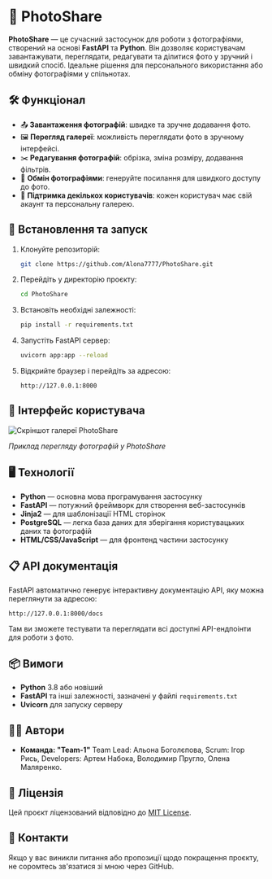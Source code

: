 
# 📸 PhotoShare

**PhotoShare** — це сучасний застосунок для роботи з фотографіями, створений на основі **FastAPI** та **Python**.
   Він дозволяє користувачам завантажувати, переглядати, редагувати та ділитися фото у зручний і швидкий спосіб.
   Ідеальне рішення для персонального використання або обміну фотографіями у спільнотах.

## 🛠 Функціонал

- 📤 **Завантаження фотографій**: швидке та зручне додавання фото.
- 🖼 **Перегляд галереї**: можливість переглядати фото в зручному інтерфейсі.
- ✂️ **Редагування фотографій**: обрізка, зміна розміру, додавання фільтрів.
- 🔗 **Обмін фотографіями**: генеруйте посилання для швидкого доступу до фото.
- 👥 **Підтримка декількох користувачів**: кожен користувач має свій акаунт та персональну галерею.

## 🚀 Встановлення та запуск

1. Клонуйте репозиторій:

    ```bash
    git clone https://github.com/Alona7777/PhotoShare.git
    ```

2. Перейдіть у директорію проєкту:

    ```bash
    cd PhotoShare
    ```

3. Встановіть необхідні залежності:

    ```bash
    pip install -r requirements.txt
    ```

4. Запустіть FastAPI сервер:

    ```bash
    uvicorn app:app --reload
    ```

5. Відкрийте браузер і перейдіть за адресою:

    ```
    http://127.0.0.1:8000
    ```

## 🎨 Інтерфейс користувача

![Скріншот галереї PhotoShare](https://via.placeholder.com/800x400.png?text=Gallery+Screenshot)

*Приклад перегляду фотографій у PhotoShare*

## 🖥 Технології

- **Python** — основна мова програмування застосунку
- **FastAPI** — потужний фреймворк для створення веб-застосунків
- **Jinja2** — для шаблонізації HTML сторінок
- **PostgreSQL** — легка база даних для зберігання користувацьких даних та фотографій
- **HTML/CSS/JavaScript** — для фронтенд частини застосунку

## 📋 API документація

FastAPI автоматично генерує інтерактивну документацію API, яку можна переглянути за адресою:

```
http://127.0.0.1:8000/docs
```

Там ви зможете тестувати та переглядати всі доступні API-ендпоінти для роботи з фото.

## 📦 Вимоги

- **Python** 3.8 або новіший
- **FastAPI** та інші залежності, зазначені у файлі `requirements.txt`
- **Uvicorn** для запуску серверу

## 👩‍💻 Автори

- **Команда: "Team-1"** 
                   Team Lead: Альона Боголєпова,
                   Scrum: Ігор Рись,
                   Developers: Артем Набока,
                               Володимир Пругло,
                               Олена Маляренко.


## 📜 Ліцензія

Цей проєкт ліцензований відповідно до [MIT License](LICENSE).

## 📧 Контакти

Якщо у вас виникли питання або пропозиції щодо покращення проєкту, не соромтесь зв'язатися зі мною через GitHub.
